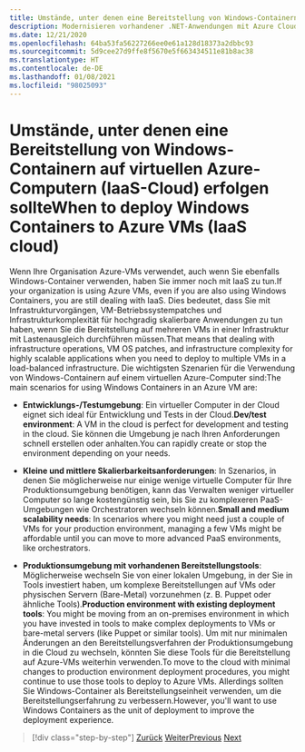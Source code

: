 ```yaml
---
title: Umstände, unter denen eine Bereitstellung von Windows-Containern auf virtuellen Azure-Computern (IaaS-Cloud) erfolgen sollte
description: Modernisieren vorhandener .NET-Anwendungen mit Azure Cloud und Windows-Containern | Umstände, unter denen eine Bereitstellung von Windows-Containern auf virtuellen Azure-Computern (IaaS-Cloud) erfolgen sollte
ms.date: 12/21/2020
ms.openlocfilehash: 64ba53fa56227266ee0e61a128d18373a2dbbc93
ms.sourcegitcommit: 5d9cee27d9ffe8f5670e5f663434511e81b8ac38
ms.translationtype: HT
ms.contentlocale: de-DE
ms.lasthandoff: 01/08/2021
ms.locfileid: "98025093"
---
```

# <a name="when-to-deploy-windows-containers-to-azure-vms-iaas-cloud"></a><span data-ttu-id="450e5-103">Umstände, unter denen eine Bereitstellung von Windows-Containern auf virtuellen Azure-Computern (IaaS-Cloud) erfolgen sollte</span><span class="sxs-lookup"><span data-stu-id="450e5-103">When to deploy Windows Containers to Azure VMs (IaaS cloud)</span></span>

<span data-ttu-id="450e5-104">Wenn Ihre Organisation Azure-VMs verwendet, auch wenn Sie ebenfalls Windows-Container verwenden, haben Sie immer noch mit IaaS zu tun.</span><span class="sxs-lookup"><span data-stu-id="450e5-104">If your organization is using Azure VMs, even if you are also using Windows Containers, you are still dealing with IaaS.</span></span> <span data-ttu-id="450e5-105">Dies bedeutet, dass Sie mit Infrastrukturvorgängen, VM-Betriebssystempatches und Infrastrukturkomplexität für hochgradig skalierbare Anwendungen zu tun haben, wenn Sie die Bereitstellung auf mehreren VMs in einer Infrastruktur mit Lastenausgleich durchführen müssen.</span><span class="sxs-lookup"><span data-stu-id="450e5-105">That means that dealing with infrastructure operations, VM OS patches, and infrastructure complexity for highly scalable applications when you need to deploy to multiple VMs in a load-balanced infrastructure.</span></span> <span data-ttu-id="450e5-106">Die wichtigsten Szenarien für die Verwendung von Windows-Containern auf einem virtuellen Azure-Computer sind:</span><span class="sxs-lookup"><span data-stu-id="450e5-106">The main scenarios for using Windows Containers in an Azure VM are:</span></span>

- <span data-ttu-id="450e5-107">**Entwicklungs-/Testumgebung**: Ein virtueller Computer in der Cloud eignet sich ideal für Entwicklung und Tests in der Cloud.</span><span class="sxs-lookup"><span data-stu-id="450e5-107">**Dev/test environment**: A VM in the cloud is perfect for development and testing in the cloud.</span></span> <span data-ttu-id="450e5-108">Sie können die Umgebung je nach Ihren Anforderungen schnell erstellen oder anhalten.</span><span class="sxs-lookup"><span data-stu-id="450e5-108">You can rapidly create or stop the environment depending on your needs.</span></span>

- <span data-ttu-id="450e5-109">**Kleine und mittlere Skalierbarkeitsanforderungen**: In Szenarios, in denen Sie möglicherweise nur einige wenige virtuelle Computer für Ihre Produktionsumgebung benötigen, kann das Verwalten weniger virtueller Computer so lange kostengünstig sein, bis Sie zu komplexeren PaaS-Umgebungen wie Orchestratoren wechseln können.</span><span class="sxs-lookup"><span data-stu-id="450e5-109">**Small and medium scalability needs**: In scenarios where you might need just a couple of VMs for your production environment, managing a few VMs might be affordable until you can move to more advanced PaaS environments, like orchestrators.</span></span>

- <span data-ttu-id="450e5-110">**Produktionsumgebung mit vorhandenen Bereitstellungstools**: Möglicherweise wechseln Sie von einer lokalen Umgebung, in der Sie in Tools investiert haben, um komplexe Bereitstellungen auf VMs oder physischen Servern (Bare-Metal) vorzunehmen (z. B. Puppet oder ähnliche Tools).</span><span class="sxs-lookup"><span data-stu-id="450e5-110">**Production environment with existing deployment tools**: You might be moving from an on-premises environment in which you have invested in tools to make complex deployments to VMs or bare-metal servers (like Puppet or similar tools).</span></span> <span data-ttu-id="450e5-111">Um mit nur minimalen Änderungen an den Bereitstellungsverfahren der Produktionsumgebung in die Cloud zu wechseln, könnten Sie diese Tools für die Bereitstellung auf Azure-VMs weiterhin verwenden.</span><span class="sxs-lookup"><span data-stu-id="450e5-111">To move to the cloud with minimal changes to production environment deployment procedures, you might continue to use those tools to deploy to Azure VMs.</span></span> <span data-ttu-id="450e5-112">Allerdings sollten Sie Windows-Container als Bereitstellungseinheit verwenden, um die Bereitstellungserfahrung zu verbessern.</span><span class="sxs-lookup"><span data-stu-id="450e5-112">However, you'll want to use Windows Containers as the unit of deployment to improve the deployment experience.</span></span>

>[!div class="step-by-step"]
><span data-ttu-id="450e5-113">[Zurück](when-to-deploy-windows-containers-in-your-on-premises-iaas-vm-infrastructure.md)
>[Weiter](when-to-deploy-windows-containers-to-azure-container-instances-ACI.md)</span><span class="sxs-lookup"><span data-stu-id="450e5-113">[Previous](when-to-deploy-windows-containers-in-your-on-premises-iaas-vm-infrastructure.md)
[Next](when-to-deploy-windows-containers-to-azure-container-instances-ACI.md)</span></span>
